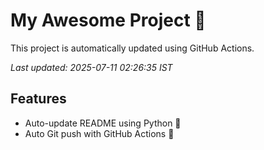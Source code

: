 # My Awesome Project 🚀

This project is automatically updated using GitHub Actions.

_Last updated: 2025-07-11 02:26:35 IST_

## Features
- Auto-update README using Python 🐍
- Auto Git push with GitHub Actions 🤖
